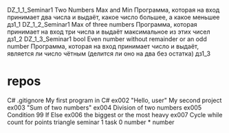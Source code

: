DZ_1_1_Seminar1 Two Numbers Max and Min Программа, которая на вход принимает два числа и выдаёт, какое число большее, а какое меньшее дз1_1
DZ_1_2_Seminar1 Max of three numbers Программа, которая принимает на вход три числа и выдаёт максимальное из этих чисел дз1_2
DZ_1_3_Seminar1 bool Even number without remainder or an odd number Программа, которая на вход принимает число и выдаёт, является ли число чётным (делится ли оно на два без остатка) дз1_3

# repos
C#
.gitignore
My first program in C# ex002 "Hello, user"
My second project ex003 "Sum of two numbers"
ex004 Division of two numbers
ex005 Condition 99 If Else
ex006 the biggest or the most heavy
ex007 Cycle while count for points triangle
seminar 1 task 0 number * number
